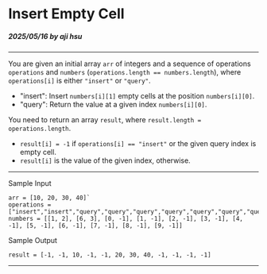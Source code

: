 # Insert Empty Cell

##### 2025/05/16 by aji hsu

---
You are given an initial array `arr` of integers and a sequence of operations `operations`
and `numbers` (`operations.length == numbers.length`),
where `operations[i]` is either `"insert"` or `"query"`.  

* "insert": Insert `numbers[i][1]` empty cells at the position `numbers[i][0]`.
* "query": Return the value at a given index `numbers[i][0]`.

You need to return an array `result`, where `result.length = operations.length`.
* `result[i] = -1` if `operations[i] == "insert"` or the given query index is empty cell.
* `result[i]` is the value of the given index, otherwise.

---

Sample Input  
```text
arr = [10, 20, 30, 40]`  
operations = ["insert","insert","query","query","query","query","query","query","query","query","query"]
numbers = [[1, 2], [6, 3], [0, -1], [1, -1], [2, -1], [3, -1], [4, -1], [5, -1], [6, -1], [7, -1], [8, -1], [9, -1]]
```

Sample Output
```text
result = [-1, -1, 10, -1, -1, 20, 30, 40, -1, -1, -1, -1]
```

---